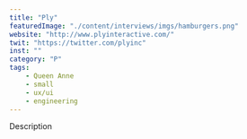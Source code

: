 ```yaml
---
title: "Ply"
featuredImage: "./content/interviews/imgs/hamburgers.png"
website: "http://www.plyinteractive.com/"
twit: "https://twitter.com/plyinc"
inst: ""
category: "P"
tags:
    - Queen Anne
    - small
    - ux/ui
    - engineering
---
```


Description
